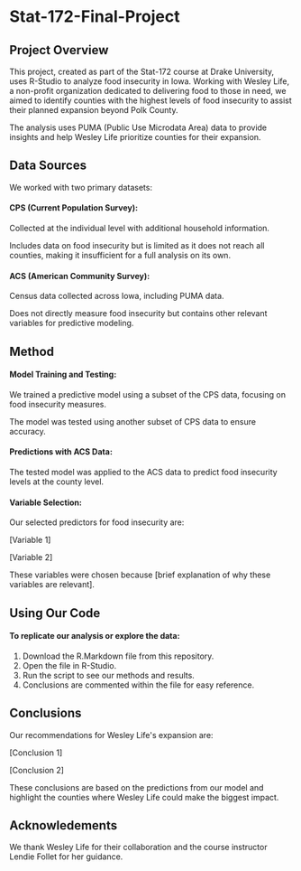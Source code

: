 # Stat-172-Final-Project

## Project Overview
This project, created as part of the Stat-172 course at Drake University, uses R-Studio to analyze food insecurity in Iowa. Working with Wesley Life, a non-profit organization dedicated to delivering food to those in need, we aimed to identify counties with the highest levels of food insecurity to assist their planned expansion beyond Polk County.

The analysis uses PUMA (Public Use Microdata Area) data to provide insights and help Wesley Life prioritize counties for their expansion.

## Data Sources
We worked with two primary datasets:

#### CPS (Current Population Survey):
Collected at the individual level with additional household information.

Includes data on food insecurity but is limited as it does not reach all counties, making it insufficient for a full analysis on its own.

#### ACS (American Community Survey):
Census data collected across Iowa, including PUMA data.

Does not directly measure food insecurity but contains other relevant variables for predictive modeling.

## Method
#### Model Training and Testing:
We trained a predictive model using a subset of the CPS data, focusing on food insecurity measures.

The model was tested using another subset of CPS data to ensure accuracy.

#### Predictions with ACS Data:
The tested model was applied to the ACS data to predict food insecurity levels at the county level.

#### Variable Selection:
Our selected predictors for food insecurity are:

[Variable 1]

[Variable 2]

These variables were chosen because [brief explanation of why these variables are relevant].

## Using Our Code
#### To replicate our analysis or explore the data:
1. Download the R.Markdown file from this repository.
2. Open the file in R-Studio.
3. Run the script to see our methods and results.
4. Conclusions are commented within the file for easy reference.

## Conclusions
Our recommendations for Wesley Life's expansion are:

[Conclusion 1]

[Conclusion 2]

These conclusions are based on the predictions from our model and highlight the counties where Wesley Life could make the biggest impact.

## Acknowledements
We thank Wesley Life for their collaboration and the course instructor Lendie Follet for her guidance.
